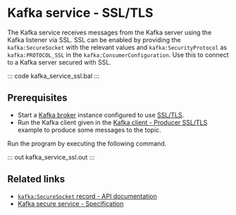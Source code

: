 # Kafka service - SSL/TLS

The Kafka service receives messages from the Kafka server using the Kafka listener via SSL. SSL can be enabled by providing the `kafka:SecureSocket` with the relevant values and `kafka:SecurityProtocol` as `kafka:PROTOCOL_SSL` in the `kafka:ConsumerConfiguration`. Use this to connect to a Kafka server secured with SSL.

::: code kafka_service_ssl.bal :::

## Prerequisites
- Start a [Kafka broker](https://kafka.apache.org/quickstart) instance configured to use [SSL/TLS](https://docs.confluent.io/3.0.0/kafka/ssl.html#configuring-kafka-brokers).
- Run the Kafka client given in the [Kafka client - Producer SSL/TLS](/learn/by-example/kafka-client-producer-ssl) example to produce some messages to the topic.

Run the program by executing the following command.

::: out kafka_service_ssl.out :::

## Related links
- [`kafka:SecureSocket` record - API documentation](https://lib.ballerina.io/ballerinax/kafka/latest/records/SecureSocket)
- [Kafka secure service - Specification](https://github.com/ballerina-platform/module-ballerinax-kafka/blob/master/docs/spec/spec.md#4312-secure-listener)
